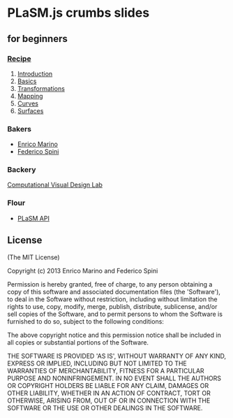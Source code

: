 # PLaSM.js crumbs slides

## for beginners

### [Recipe](chapters/Readme.md)

1. [Introduction](chapters/introduction/Readme.md)
2. [Basics](chapters/basics/Readme.md)
3. [Transformations](chapters/transformations/Readme.md)
4. [Mapping](chapters/mapping/Readme.md)
5. [Curves](chapters/curves/Readme.md)
6. [Surfaces](chapters/surfaces/Readme.md)

### Bakers

- [Enrico Marino](http://onirame.com)
- [Federico Spini](http://federicospini.com)

### Backery

[Computational Visual Design Lab](http://dia.uniroma3.it/~cvdlab)

### Flour
- [PLaSM API](https://github.com/cvdlab/plasm.js/blob/master/docs/Readme.md)

## License

(The MIT License)

Copyright (c) 2013 Enrico Marino and Federico Spini

Permission is hereby granted, free of charge, to any person obtaining
a copy of this software and associated documentation files (the
'Software'), to deal in the Software without restriction, including
without limitation the rights to use, copy, modify, merge, publish,
distribute, sublicense, and/or sell copies of the Software, and to
permit persons to whom the Software is furnished to do so, subject to
the following conditions:

The above copyright notice and this permission notice shall be
included in all copies or substantial portions of the Software.

THE SOFTWARE IS PROVIDED 'AS IS', WITHOUT WARRANTY OF ANY KIND,
EXPRESS OR IMPLIED, INCLUDING BUT NOT LIMITED TO THE WARRANTIES OF
MERCHANTABILITY, FITNESS FOR A PARTICULAR PURPOSE AND NONINFRINGEMENT.
IN NO EVENT SHALL THE AUTHORS OR COPYRIGHT HOLDERS BE LIABLE FOR ANY
CLAIM, DAMAGES OR OTHER LIABILITY, WHETHER IN AN ACTION OF CONTRACT,
TORT OR OTHERWISE, ARISING FROM, OUT OF OR IN CONNECTION WITH THE
SOFTWARE OR THE USE OR OTHER DEALINGS IN THE SOFTWARE.
